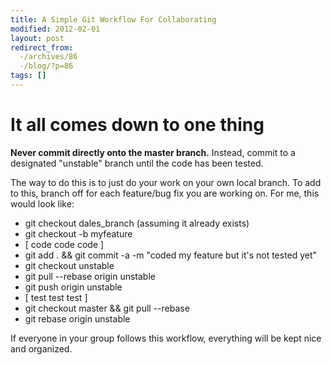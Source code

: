 ```yaml
---
title: A Simple Git Workflow For Collaborating
modified: 2012-02-01
layout: post
redirect_from:
  -/archives/86
  -/blog/?p=86
tags: []
---
```



It all comes down to one thing
==============================

**Never commit directly onto the master branch.** Instead, commit to a designated "unstable" branch until the code has been tested.

The way to do this is to just do your work on your own local branch. To add to this, branch off for each feature/bug fix you are working on. For me, this would look like:

-   git checkout dales\_branch (assuming it already exists)
-   git checkout -b myfeature
-   [ code code code ]
-   git add . && git commit -a -m "coded my feature but it's not tested yet"
-   git checkout unstable
-   git pull --rebase origin unstable
-   git push origin unstable
-   [ test test test ]
-   git checkout master && git pull --rebase
-   git rebase origin unstable

If everyone in your group follows this workflow, everything will be kept nice and organized.
